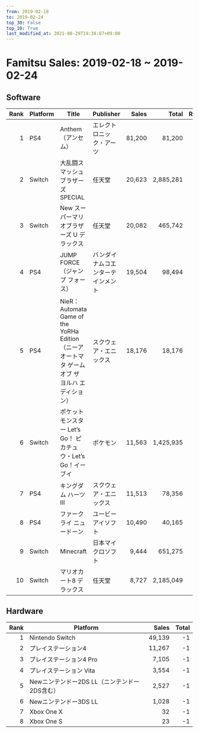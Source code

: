 ```yaml
---
from: 2019-02-18
to: 2019-02-24
top_30: False
top_10: True
last_modified_at: 2021-08-29T19:38:07+09:00
---
```

# Famitsu Sales: 2019-02-18 ~ 2019-02-24
## Software
| Rank | Platform | Title | Publisher | Sales | Total | Rate | New |
| -: | -- | -- | -- | -: | -: | -: | -- |
| 1 | PS4 | Anthem（アンセム） | エレクトロニック・アーツ | 81,200 | 81,200 |  | **New** |
| 2 | Switch | 大乱闘スマッシュブラザーズ SPECIAL | 任天堂 | 20,623 | 2,885,281 |  |  |
| 3 | Switch | New スーパーマリオブラザーズ U デラックス | 任天堂 | 20,082 | 465,742 |  |  |
| 4 | PS4 | JUMP FORCE（ジャンプ フォース） | バンダイナムコエンターテインメント | 19,504 | 98,494 |  |  |
| 5 | PS4 | NieR：Automata Game of the YoRHa Edition（ニーア オートマタ ゲーム オブ ザ ヨルハ エディション） | スクウェア・エニックス | 18,176 | 18,176 |  | **New** |
| 6 | Switch | ポケットモンスター Let’s Go！ ピカチュウ・Let’s Go！イーブイ | ポケモン | 11,563 | 1,425,935 |  |  |
| 7 | PS4 | キングダム ハーツIII | スクウェア・エニックス | 11,513 | 78,356 |  |  |
| 8 | PS4 | ファークライ ニュードーン | ユービーアイソフト | 10,490 | 40,165 |  |  |
| 9 | Switch | Minecraft | 日本マイクロソフト | 9,444 | 651,275 |  |  |
| 10 | Switch | マリオカート8 デラックス | 任天堂 | 8,727 | 2,185,049 |  |  |

## Hardware
| Rank | Platform | Sales | Total |
| -: | -- | -: | -: |
| 1 | Nintendo Switch | 49,139 | -1 |
| 2 | プレイステーション4 | 11,267 | -1 |
| 3 | プレイステーション4 Pro | 7,105 | -1 |
| 4 | プレイステーション Vita | 3,554 | -1 |
| 5 | Newニンテンドー2DS LL（ニンテンドー2DS含む） | 2,527 | -1 |
| 6 | Newニンテンドー3DS LL | 1,028 | -1 |
| 7 | Xbox One X | 32 | -1 |
| 8 | Xbox One S | 23 | -1 |
